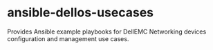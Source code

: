 # ansible-dellos-usecases
Provides Ansible example playbooks for DellEMC Networking devices configuration and management use cases.
